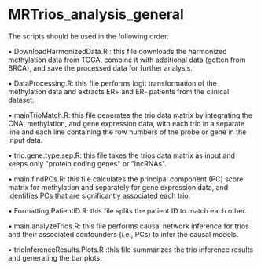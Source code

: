 # MRTrios_analysis_general

The scripts should be used in the following order:

•	DownloadHarmonizedData.R : this file downloads the harmonized methylation data from TCGA, combine it with additional data (gotten from BRCA), and save the processed data for further analysis.

•	DataProcessing.R: this file performs logit transformation of the methylation data and extracts ER+ and ER- patients from the clinical dataset.

•	mainTrioMatch.R: this file generates the trio data matrix by integrating the CNA, methylation, and gene expression data, with each trio in a separate line and each line containing the row numbers of the probe or gene in the input data.

•	trio.gene.type.sep.R: this file takes the trios data matrix as input and keeps only "protein coding genes" or "lncRNAs".

•	main.findPCs.R: this file calculates the principal component (PC) score matrix for methylation and separately for gene expression data, and identifies PCs that are significantly associated each trio.

•	Formatting.PatientID.R: this file splits the patient ID to match each other.

•	main.analyzeTrios.R: this file performs causal network inference for trios and their associated confounders (i.e., PCs) to infer the causal models.

•	trioInferenceResults.Plots.R :this file summarizes the trio inference results and generating the bar plots. 
